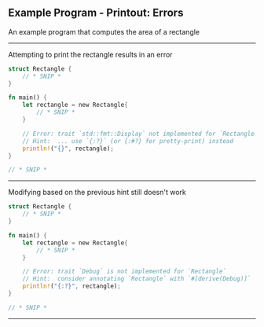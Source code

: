 ## Example Program - Printout: Errors ##

An example program that computes the area of a rectangle

---

Attempting to print the rectangle results in an error

```rust
struct Rectangle {
    // * SNIP *
}

fn main() {
    let rectangle = new Rectangle{
        // * SNIP *
    }

    // Error: trait `std::fmt::Display` not implemented for `Rectangle`
    // Hint:  ... use `{:?}` (or {:#?} for pretty-print) instead
    println!("{}", rectangle);
}

// * SNIP *
```

---

Modifying based on the previous hint still doesn't work

```rust
struct Rectangle {
    // * SNIP *
}

fn main() {
    let rectangle = new Rectangle{
        // * SNIP *
    }

    // Error: trait `Debug` is not implemented for `Rectangle`
    // Hint:  consider annotating `Rectangle` with `#[derive(Debug)]`
    println!("{:?}", rectangle);
}

// * SNIP *
```

---
